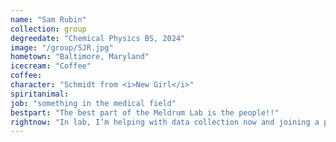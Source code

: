 ```yaml
---
name: "Sam Rubin"
collection: group
degreedate: "Chemical Physics BS, 2024"
image: "/group/SJR.jpg"
hometown: "Baltimore, Maryland"
icecream: "Coffee"
coffee:
character: "Schmidt from <i>New Girl</i>"
spiritanimal:
job: "something in the medical field"
bestpart: "The best part of the Meldrum Lab is the people!!"
rightnow: "In lab, I’m helping with data collection now and joining a project next semester."
---
```

